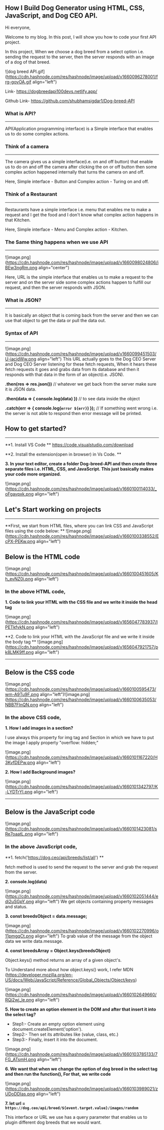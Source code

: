 ## How I Build Dog Generator using HTML, CSS, JavaScript, and  Dog CEO API.

Hi everyone,

Welcome to my blog. In this post, I will show you how to code your first API project.

In this project, When we choose a dog breed from a select option i.e. sending the request to the server,
then the server responds with an image of a dog of that breed.

![dog breed API.gif](https://cdn.hashnode.com/res/hashnode/image/upload/v1660096278001/frg-govOA.gif align="left")

Link- https://dogbreedapi100devs.netlify.app/

Github Link- https://github.com/shubhamsigdar1/Dog-breed-API

### What is API?
****
API(Application programming interface) is a Simple interface that enables us to do some complex actions.

### Think of a camera
****
The camera gives us a simple interface(i.e. on and off button) that enable us to do on and off the camera after clicking the on or off button then some complex action happened internally that turns the camera on and off.

Here, Simple interface - Button and Complex action - Turing on and off.

### Think of a Restaurant
****
Restaurants have a simple interface i.e. menu that enables me to make a request and I get the food and I don't know what complex action happens in that Kitchen.

Here, Simple interface - Menu and Complex action - Kitchen.

### The Same thing happens when we use API
****
![image.png](https://cdn.hashnode.com/res/hashnode/image/upload/v1660098024806/iBEw3ngRm.png align="center")

Here, URL is the simple interface that enables us to make a request to the server and on the server side some complex actions happen to fulfill our request, and then the server responds with JSON.

### What is JSON?
****
It is basically an object that is coming back from the server and then we can use that object to get the data or pull the data out.

### Syntax of API 
****
![image.png](https://cdn.hashnode.com/res/hashnode/image/upload/v1660099451503/U-iacjdWw.png align="left")
This URL actually goes to the Dog CEO Server and Dog CEO Server listening for these fetch requests, 
When it hears these fetch requests it goes and grabs data from its database and then it responds with that
data in the form of an object(i.e. JSON).

**.then(res => res.json())** // whatever we get back from the server make sure it is JSON data.


**.then(data => {
      console.log(data)
    })** // to see data inside the object


**.catch(err => {
        console.log(`error ${err}`)
    });** // If something went wrong i.e. the server is not able to respond then error message will be printed.

## How to get started?
****

**1. Install VS Code
**
https://code.visualstudio.com/download

**2. Install the extension(open in browser) in Vs Code.
**

**3. In your text editor, create a folder Dog-breed-API and then create three separate files i.e. HTML, CSS, and JavaScript. This just basically makes your code more organized.**

![image.png](https://cdn.hashnode.com/res/hashnode/image/upload/v1660100114033/_oFgavpxk.png align="left")

## Let's Start working on projects
****
**First, we start from HTML files, where you can link CSS and JavaScript files using the code below:
**
![image.png](https://cdn.hashnode.com/res/hashnode/image/upload/v1660100338552/EcPX-PEKw.png align="left")

## Below is the HTML code

![image.png](https://cdn.hashnode.com/res/hashnode/image/upload/v1660100451605/Kh_evNZ0i.png align="left")

### In the above HTML code, 
**1. Code to link your HTML with the CSS file and we write it inside the head tag**

![image.png](https://cdn.hashnode.com/res/hashnode/image/upload/v1656047783937/lPETkfvkN.png align="left")

**2. Code to link your HTML with the JavaScript file and we write it inside the body tag
**
![image.png](https://cdn.hashnode.com/res/hashnode/image/upload/v1656047921757/pk8LMK9ff.png align="left")
****
## Below is the CSS code
![image.png](https://cdn.hashnode.com/res/hashnode/image/upload/v1660100595473/wm-A9Tu9F.png align="left")![image.png](https://cdn.hashnode.com/res/hashnode/image/upload/v1660100635053/NBB7FInQN.png align="left")

### In the above CSS code,
**1. How I add images in a section?**

I use always this property for img tag and Section in which we have to put the image I apply property
"overflow: hidden;"

![image.png](https://cdn.hashnode.com/res/hashnode/image/upload/v1660101167220/H3KvfDEPw.png align="left")

**2. How I add Background images?**

![image.png](https://cdn.hashnode.com/res/hashnode/image/upload/v1660101342797/K-LYDTrYI.png align="left")
****
## Below is the JavaScript code

![image.png](https://cdn.hashnode.com/res/hashnode/image/upload/v1660101423081/sRe7oaatL.png align="left")

### In the above JavaScript code,

**1. fetch('https://dog.ceo/api/breeds/list/all') 
**

fetch method is used to send the request to the server and grab the request from the server.


**2. console.log(data)**

![image.png](https://cdn.hashnode.com/res/hashnode/image/upload/v1660102051444/edi2uSGpY.png align="left")
We get objects containing property messages and status.


**3. const breedsObject = data.message;**

![image.png](https://cdn.hashnode.com/res/hashnode/image/upload/v1660102270996/o11pmgqCt.png align="left")
To grab value of the message from the object data we write data.message.


**4. const breedsArray = Object.keys(breedsObject)**

Object.keys() method returns an array of a given object's.

To Understand more about how object.keys() work, I refer MDN 
(https://developer.mozilla.org/en-US/docs/Web/JavaScript/Reference/Global_Objects/Object/keys)

![image.png](https://cdn.hashnode.com/res/hashnode/image/upload/v1660102649660/RQj2wj_le.png align="left")


**5. How to create an option element in the DOM and after that insert it into the select tag?**

- Step1:- Create an empty option element using document.createElement('option').
- Step2:- Then set its attributes like (value, class, etc.)
- Step3:- Finally, insert it into the document.

![image.png](https://cdn.hashnode.com/res/hashnode/image/upload/v1660103785133/7FG_ATsmH.png align="left")

**6. We want that when we change the option of dog breed in the select tag and then run the function(), For that, we write code**

![image.png](https://cdn.hashnode.com/res/hashnode/image/upload/v1660103989021/zUDoDDIas.png align="left")


**7. let  url = `https://dog.ceo/api/breed/${event.target.value}/images/random`**

This interface or URL we use has a query parameter that enables us to plugin different dog breeds that we would want.